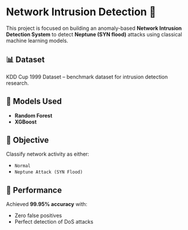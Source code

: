 
# Network Intrusion Detection 🚨

This project is focused on building an anomaly-based **Network Intrusion Detection System** to detect **Neptune (SYN flood)** attacks using classical machine learning models.

## 📊 Dataset
KDD Cup 1999 Dataset – benchmark dataset for intrusion detection research.

## 🚀 Models Used
- **Random Forest**
- **XGBoost**

## 🎯 Objective
Classify network activity as either:
- `Normal`
- `Neptune Attack (SYN Flood)`

## 🧠 Performance
Achieved **99.95% accuracy** with:
- Zero false positives
- Perfect detection of DoS attacks

